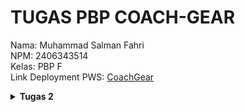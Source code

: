 # TUGAS PBP COACH-GEAR
Nama: Muhammad Salman Fahri<br>
NPM: 2406343514<br>
Kelas: PBP F<br>
Link Deployment PWS: [CoachGear](https://muhammad-salman42-coachgear.pbp.cs.ui.ac.id/)


<details align="justify">
    <summary><b>Tugas 2</b></summary>

## Jelaskan bagaimana cara kamu mengimplementasikan checklist di atas secara step-by-step (bukan hanya sekadar mengikuti tutorial).
Pertama-tama saya membuat repository baru di GitHub dengan nama `coach-gear`, kemudian saya clone repository tersebut ke lokal. Setelah itu saya membuka direktori hasil clone di VSCode, membuat serta mengaktifkan virtual environment untuk mengisolasi proyek dari proyek lain, lalu melakukan instalasi dependencies yang dibutuhkan. Selanjutnya saya membuat proyek Django bernama `coach_gear_site`, menambahkan konfigurasi untuk development lokal dan production deployment melalui file `.env` dan `.env.prod`, serta memodifikasi `settings.py` untuk pengaturan perizinan akses.  

Setelah itu saya membuat aplikasi `main` di direktori `coach-gear` dengan menjalankan perintah `python manage.py startapp main` dan mendaftarkannya pada proyek `coach_gear_site`. Pada aplikasi `main`, saya membuat direktori `templates` dan menambahkan file `main.html` untuk kebutuhan Tugas 2. Kemudian saya menambahkan konfigurasi routing di `coach_gear_site/urls.py` untuk aplikasi `main`, serta membuat fungsi `show_main` di `main/views.py` yang menampilkan template `main.html` berisi nama aplikasi, nama, dan kelas. Untuk melengkapinya, saya juga membuat file `main/urls.py` guna memetakan fungsi `show_main` ke aplikasinya.  

Selanjutnya saya membuat model `Product` dengan atribut berupa `name` (CharField), `price` (IntegerField), `description` (TextField), `thumbnail` (URLField), `category` (CharField), dan `is_featured` (BooleanField). Setelah model selesai dibuat, saya membuat project baru di PWS dan menyesuaikan environment dengan `.env.prod`. Pada `settings.py`, saya menambahkan URL deployment `muhammad-salman42-coachgear.pbp.cs.ui.id`. Setelah konfigurasi selesai, saya menjalankan perintah `python manage.py makemigrations` dan `python manage.py migrate` untuk mempersiapkan database. Terakhir, saya menyambungkan repository dengan PWS, menjalankan project command, melakukan build, dan melakukan push dengan perintah `git push pws master` untuk deployment.

## Buatlah bagan yang berisi request client ke web aplikasi berbasis Django beserta responnya dan jelaskan pada bagan tersebut kaitan antara 'urls.py', 'views.py', 'models.py', dan berkas html.
![Diagram Django](Diagram.jpeg)


## Jelaskan peran 'settings.py' dalam proyek Django!

## Bagaimana cara kerja migrasi database di Django?

## Menurut Anda, dari semua framework yang ada, mengapa framework Django dijadikan permulaan pembelajaran pengembangan perangkat lunak?

## Apakah ada feedback untuk asisten dosen tutorial 1 yang telah kamu kerjakan sebelumnya?

</details>


